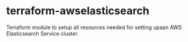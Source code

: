 # terraform-awselasticsearch
Terraform module to setup all resources needed for setting upaan AWS Elasticsearch Service cluster.
